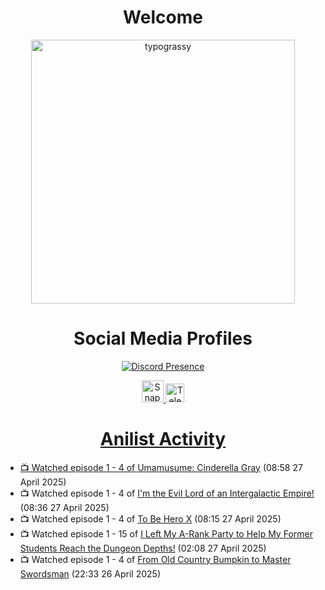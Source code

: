 <div align="center">

# Welcome
<a href="https://github.com/kawarimidoll/typograssy">
    <img alt="typograssy" src="https://typograssy.deno.dev/api?text=%E3%82%88%E3%81%86%E3%81%93%E3%81%9D%E3%81%BF%E3%81%AA%E3%81%95%E3%82%93%20-%20Sheby--&&l0=none&l1=82d9d0&l2=027353&l3=038c4c&l4=01402e&bg=none&frame=none&speed=100&comment=" width="421.99">
</a>

</div>

<div align="center">

# Social Media Profiles

[![Discord Presence](https://lanyard.cnrad.dev/api/612532963938271232)](https://discord.com/users/612532963938271232)


<a href="https://www.snapchat.com/add/a.sheby" title="Snapchat Profile">
    <img src="https://www.freepnglogos.com/uploads/snapchat-logo-png-0.png" width="35" alt="Snapchat Logo" />


<a href="https://t.me/ASheby" title="Telegram Profile">
    <img src="https://www.freepnglogos.com/uploads/telegram-logo-png-0.png" width="30" alt="Telegram Logo" />


</div>

<div align="center">

# Anilist Activity

</div>

<!-- ANILIST_ACTIVITY:start -->

-   📺 Watched episode 1 - 4 of [Umamusume: Cinderella Gray](https://anilist.co/anime/180516) (08:58 27 April 2025)
-   📺 Watched episode 1 - 4 of [I'm the Evil Lord of an Intergalactic Empire!](https://anilist.co/anime/183274) (08:36 27 April 2025)
-   📺 Watched episode 1 - 4 of [To Be Hero X](https://anilist.co/anime/156092) (08:15 27 April 2025)
-   📺 Watched episode 1 - 15 of [I Left My A-Rank Party to Help My Former Students Reach the Dungeon Depths!](https://anilist.co/anime/180812) (02:08 27 April 2025)
-   📺 Watched episode 1 - 4 of [From Old Country Bumpkin to Master Swordsman](https://anilist.co/anime/179955) (22:33 26 April 2025)

<!-- ANILIST_ACTIVITY:end -->
